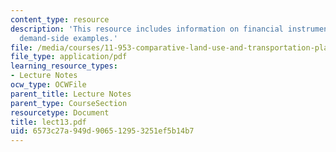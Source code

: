 ```yaml
---
content_type: resource
description: 'This resource includes information on financial instruments: supply-and
  demand-side examples.'
file: /media/courses/11-953-comparative-land-use-and-transportation-planning-spring-2006/6573c27a949d906512953251ef5b14b7_lect13.pdf
file_type: application/pdf
learning_resource_types:
- Lecture Notes
ocw_type: OCWFile
parent_title: Lecture Notes
parent_type: CourseSection
resourcetype: Document
title: lect13.pdf
uid: 6573c27a-949d-9065-1295-3251ef5b14b7
---
```


